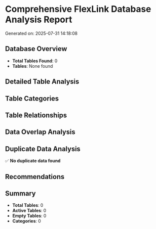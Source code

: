 # Comprehensive FlexLink Database Analysis Report

Generated on: 2025-07-31 14:18:08

## Database Overview

- **Total Tables Found**: 0
- **Tables**: None found

## Detailed Table Analysis

## Table Categories

## Table Relationships

## Data Overlap Analysis

## Duplicate Data Analysis

✅ **No duplicate data found**

## Recommendations


## Summary

- **Total Tables**: 0
- **Active Tables**: 0
- **Empty Tables**: 0
- **Categories**: 0
